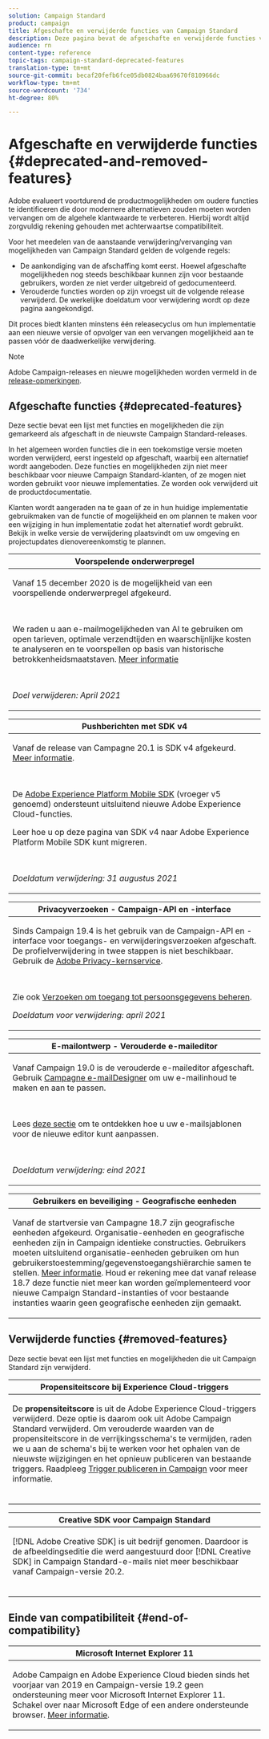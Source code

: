 ```yaml
---
solution: Campaign Standard
product: campaign
title: Afgeschafte en verwijderde functies van Campaign Standard
description: Deze pagina bevat de afgeschafte en verwijderde functies van Adobe Campaign Standard.
audience: rn
content-type: reference
topic-tags: campaign-standard-deprecated-features
translation-type: tm+mt
source-git-commit: becaf20fefb6fce05db0824baa69670f810966dc
workflow-type: tm+mt
source-wordcount: '734'
ht-degree: 80%

---
```



# Afgeschafte en verwijderde functies {#deprecated-and-removed-features}

Adobe evalueert voortdurend de productmogelijkheden om oudere functies te identificeren die door modernere alternatieven zouden moeten worden vervangen om de algehele klantwaarde te verbeteren. Hierbij wordt altijd zorgvuldig rekening gehouden met achterwaartse compatibiliteit.

Voor het meedelen van de aanstaande verwijdering/vervanging van mogelijkheden van Campaign Standard gelden de volgende regels:

* De aankondiging van de afschaffing komt eerst. Hoewel afgeschafte mogelijkheden nog steeds beschikbaar kunnen zijn voor bestaande gebruikers, worden ze niet verder uitgebreid of gedocumenteerd.
* Verouderde functies worden op zijn vroegst uit de volgende release verwijderd. De werkelijke doeldatum voor verwijdering wordt op deze pagina aangekondigd.

Dit proces biedt klanten minstens één releasecyclus om hun implementatie aan een nieuwe versie of opvolger van een vervangen mogelijkheid aan te passen vóór de daadwerkelijke verwijdering.

>[!NOTE]
>Adobe Campaign-releases en nieuwe mogelijkheden worden vermeld in de [release-opmerkingen](../../rn/using/release-notes.md).


## Afgeschafte functies {#deprecated-features}

Deze sectie bevat een lijst met functies en mogelijkheden die zijn gemarkeerd als afgeschaft in de nieuwste Campaign Standard-releases.

In het algemeen worden functies die in een toekomstige versie moeten worden verwijderd, eerst ingesteld op afgeschaft, waarbij een alternatief wordt aangeboden. Deze functies en mogelijkheden zijn niet meer beschikbaar voor nieuwe Campaign Standard-klanten, of ze mogen niet worden gebruikt voor nieuwe implementaties. Ze worden ook verwijderd uit de productdocumentatie.

Klanten wordt aangeraden na te gaan of ze in hun huidige implementatie gebruikmaken van de functie of mogelijkheid en om plannen te maken voor een wijziging in hun implementatie zodat het alternatief wordt gebruikt. Bekijk in welke versie de verwijdering plaatsvindt om uw omgeving en projectupdates dienovereenkomstig te plannen.

<table> 
 <thead> 
 <tr> 
   <th> <strong>Voorspelende onderwerpregel</strong><br /> </th> 
  </tr> 
 </thead> 
 <tbody> 
  <tr> 
   <td> <p> Vanaf 15 december 2020 is de mogelijkheid van een voorspellende onderwerpregel afgekeurd.</p><br/>
   <p>We raden u aan e-mailmogelijkheden van AI te gebruiken om open tarieven, optimale verzendtijden en waarschijnlijke kosten te analyseren en te voorspellen op basis van historische betrokkenheidsmaatstaven. <a href="https://experienceleague.adobe.com/docs/campaign-standard/using/testing-and-sending/preparing-and-testing-messages/predictive.html">Meer informatie</a></p></br>
     <p>
     <em>Doel verwijderen: April 2021</em></p>
     </td> 
  </tr> 
  </tbody> 
</table>
<table> 
 <thead> 
  <tr> 
   <th> <strong>Pushberichten met SDK v4</strong><br /> </th> 
  </tr> 
 </thead> 
 <tbody> 
  <tr> 
   <td> <p> Vanaf de release van Campagne 20.1 is SDK v4 afgekeurd. <a href="https://aep-sdks.gitbook.io/docs/version-4-sdk-end-of-support-faq">Meer informatie</a>.</p><br/>
   <p>De <a href="https://aep-sdks.gitbook.io/docs/">Adobe Experience Platform Mobile SDK</a> (vroeger v5 genoemd) ondersteunt uitsluitend nieuwe Adobe Experience Cloud-functies.</p>
   <p>Leer hoe u op deze pagina </a> van SDK v4 naar Adobe Experience Platform Mobile SDK kunt migreren.<a href="https://experienceleague.adobe.com/docs/campaign-standard/using/administrating/configuring-mobile/sdkv4-migration.html"></a></p></br>
     <p>
     <em>Doeldatum verwijdering: 31 augustus 2021</em></p>
     </td> 
  </tr> 
 </tbody> 
</table>
<table> 
 <thead> 
  <tr> 
   <th> <strong>Privacyverzoeken - Campaign-API en -interface</strong><br /> </th> 
  </tr> 
 </thead> 
 <tbody> 
  <tr> 
   <td> <p>Sinds Campaign 19.4 is het gebruik van de Campaign-API en -interface voor toegangs- en verwijderingsverzoeken afgeschaft. De profielverwijdering in twee stappen is niet beschikbaar. Gebruik de <a href="https://www.adobe.io/apis/experiencecloud/gdpr.html">Adobe Privacy-kernservice</a>.</p></br>
   <p>Zie ook <a href="https://experienceleague.adobe.com/docs/campaign-standard/using/getting-started/privacy/privacy-requests.html?lang=en">Verzoeken om toegang tot persoonsgegevens beheren</a>.</p>
  <p> 
  <em>Doeldatum voor verwijdering: april 2021</em></p>
   </td> 
  </tr> 
 </tbody> 
</table>

<table> 
 <thead> 
  <tr> 
   <th> <strong>E-mailontwerp - Verouderde e-maileditor</strong><br /> </th> 
  </tr> 
 </thead> 
 <tbody> 
  <tr> 
   <td> <p>Vanaf Campaign 19.0 is de verouderde e-maileditor afgeschaft. Gebruik <a href="https://experienceleague.adobe.com/docs/campaign-standard/using/designing-content/designing-content-in-adobe-campaign.html">Campagne e-mailDesigner</a> om uw e-mailinhoud te maken en aan te passen. </p></br>
   <p>Lees <a href="https://experienceleague.adobe.com/docs/campaign-standard/using/designing-content/building-email-content/using-existing-content.html">deze sectie</a> om te ontdekken hoe u uw e-mailsjablonen voor de nieuwe editor kunt aanpassen.</p></br>
  <p> 
  <em>Doeldatum verwijdering: eind 2021</em></p>
   </td> 
  </tr> 
 </tbody> 
</table>

<table> 
 <thead> 
  <tr> 
   <th> <strong>Gebruikers en beveiliging - Geografische eenheden</strong><br /> </th> 
  </tr> 
 </thead> 
 <tbody> 
  <tr> 
   <td> <p>Vanaf de startversie van Campagne 18.7 zijn geografische eenheden afgekeurd. Organisatie-eenheden en geografische eenheden zijn in Campaign identieke constructies. Gebruikers moeten uitsluitend organisatie-eenheden gebruiken om hun gebruikerstoestemming/gegevenstoegangshiërarchie samen te stellen. <a href="https://experienceleague.adobe.com/docs/campaign-standard/using/administrating/users-and-security/organizational-units.html?lang=nl#administrating">Meer informatie</a>. Houd er rekening mee dat vanaf release 18.7 deze functie niet meer kan worden geïmplementeerd voor nieuwe Campaign Standard-instanties of voor bestaande instanties waarin geen geografische eenheden zijn gemaakt.</p>
   </td> 
  </tr> 
 </tbody> 
</table>

## Verwijderde functies {#removed-features}

Deze sectie bevat een lijst met functies en mogelijkheden die uit Campaign Standard zijn verwijderd.

<table> 
 <thead> 
  <tr> 
   <th> <strong>Propensiteitscore bij Experience Cloud-triggers</strong><br /> </th> 
  </tr> 
 </thead> 
 <tbody> 
  <tr> 
   <td> <p>De <b>propensiteitscore</b> is uit de Adobe Experience Cloud-triggers verwijderd. Deze optie is daarom ook uit Adobe Campaign Standard verwijderd. Om verouderde waarden van de propensiteitscore in de verrijkingsschema's te vermijden, raden we u aan de schema's bij te werken voor het ophalen van de nieuwste wijzigingen en het opnieuw publiceren van bestaande triggers. Raadpleeg <a href="https://experienceleague.adobe.com/docs/campaign-standard/using/integrating-with-adobe-cloud/working-with-campaign-and-triggers/using-triggers-in-campaign.html"> Trigger publiceren in Campaign</a> voor meer informatie.
</p></br>
   </td> 
  </tr> 
 </tbody> 
</table>

<table> 
 <thead> 
  <tr> 
   <th> <strong>Creative SDK voor Campaign Standard</strong><br /> </th> 
  </tr> 
 </thead> 
 <tbody> 
  <tr> 
   <td> <p>[!DNL Adobe Creative SDK] is uit bedrijf genomen. Daardoor is de afbeeldingseditie die werd aangestuurd door [!DNL Creative SDK] in Campaign Standard-e-mails niet meer beschikbaar vanaf Campaign-versie 20.2.</p></br>
   </td> 
  </tr> 
 </tbody> 
</table>

## Einde van compatibiliteit {#end-of-compatibility}

<table> 
 <thead> 
  <tr> 
   <th> <strong>Microsoft Internet Explorer 11</strong><br /> </th> 
  </tr> 
 </thead> 
 <tbody> 
  <tr> 
   <td> <p>Adobe Campaign en Adobe Experience Cloud bieden sinds het voorjaar van 2019 en Campaign-versie 19.2 geen ondersteuning meer voor Microsoft Internet Explorer 11. Schakel over naar Microsoft Edge of een andere ondersteunde browser. <a href="https://experienceleague.adobe.com/docs/campaign-standard/using/administrating/about-configuration-guidelines.html">Meer informatie</a>.</p>
   </td> 
  </tr> 
 </tbody> 
</table>
